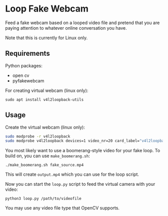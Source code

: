 # Loop Fake Webcam

Feed a fake webcam based on a looped video file and pretend that you are paying attention to whatever online conversation you have.

Note that this is currently for Linux only.

## Requirements

Python packages:

+ open cv
+ pyfakewebcam

For creating virtual webcam (linux only):

    sudo apt install v4l2loopback-utils

## Usage

Create the virtual webcam (linux only):

``` sh
sudo modprobe -r v4l2loopback
sudo modprobe v4l2loopback devices=1 video_nr=20 card_label="v4l2loopback" exclusive_caps=1
```

You most likely want to use a boomerang-style video for your fake loop. To build on, you can use `make_boomerang.sh`:

    ./make_boomerang.sh fake_source.mp4

This will create `output.mp4` which you can use for the loop script.

Now you can start the `loop.py` script to feed the virtual camera with your video:

    python3 loop.py /path/to/videofile

You may use any video file type that OpenCV supports.

